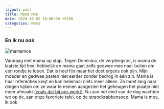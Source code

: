 ```yaml
---
layout: post
title: Mama Moe
date: 2020-10-02 18:00:00 +0100
categories: Mama
---
```


### En ik nu ook

![mamamoe](https://prisse.net/mamamoe.jpg)  

Vandaag met mama op stap. Tegen Dominica, de verpleegster, is mama de laatste tijd heel hebbelijk en mama gaat zelfs gedwee mee naar buiten om een rondje te lopen. Dat is heel fijn maar het doet ergens ook pijn. Mijn moeder en gedwee pasten niet eerder zonder bedrog in één zin. Mama is haar referenties kwijt en kan helemaal niets meer alleen. Ze moet lang naar dingen kijken om ze waar te nemen aangezien het geheugen het plaatje niet meer afmaakt [(zoals dat bij ons werkt)](https://www.ncbi.nlm.nih.gov/pmc/articles/PMC3030831/0). Nu aan het eind van de dag wachten we op de, aan onze favoriete tafel, op de strandkrabbensoep. Mama is moe, ik ook.
